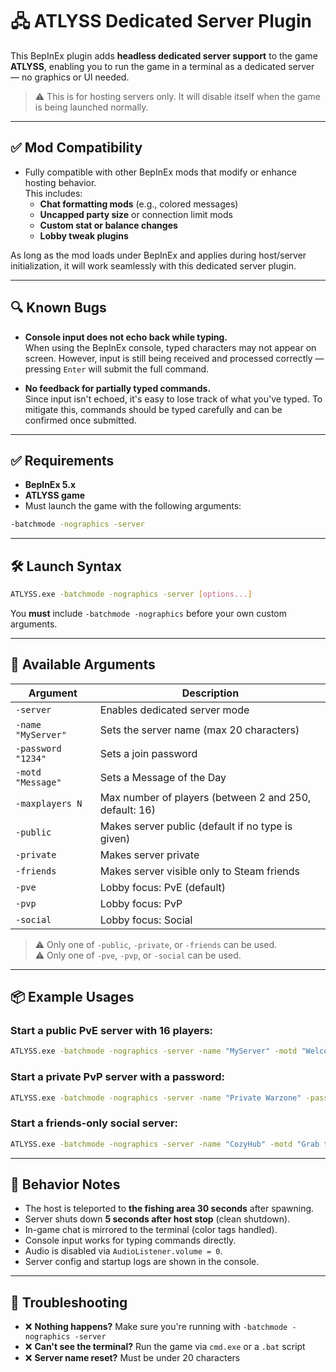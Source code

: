 ﻿# 🖧 ATLYSS Dedicated Server Plugin

This BepInEx plugin adds **headless dedicated server support** to the game **ATLYSS**, enabling you to run the game in a terminal as a dedicated server — no graphics or UI needed.

> ⚠️ This is for hosting servers only. It will disable itself when the game is being launched normally.

---

## ✅ Mod Compatibility

- Fully compatible with other BepInEx mods that modify or enhance hosting behavior.  
  This includes:
  - **Chat formatting mods** (e.g., colored messages)
  - **Uncapped party size** or connection limit mods
  - **Custom stat or balance changes**
  - **Lobby tweak plugins**

As long as the mod loads under BepInEx and applies during host/server initialization, it will work seamlessly with this dedicated server plugin.

---

## 🔍 Known Bugs

- **Console input does not echo back while typing.**  
  When using the BepInEx console, typed characters may not appear on screen. However, input is still being received and processed correctly — pressing `Enter` will submit the full command.

- **No feedback for partially typed commands.**  
  Since input isn't echoed, it's easy to lose track of what you've typed. To mitigate this, commands should be typed carefully and can be confirmed once submitted.


---

## ✅ Requirements

- **BepInEx 5.x**
- **ATLYSS game**
- Must launch the game with the following arguments:

```sh
-batchmode -nographics -server
```

---

## 🛠️ Launch Syntax

```sh
ATLYSS.exe -batchmode -nographics -server [options...]
```

You **must** include `-batchmode -nographics` before your own custom arguments.

---

## 🔧 Available Arguments

| Argument             | Description                                                                 |
|----------------------|-----------------------------------------------------------------------------|
| `-server`            | Enables dedicated server mode                                               |
| `-name "MyServer"`   | Sets the server name (max 20 characters)                                    |
| `-password "1234"`   | Sets a join password                                                        |
| `-motd "Message"`    | Sets a Message of the Day                                                   |
| `-maxplayers N`      | Max number of players (between 2 and 250, default: 16)                      |
| `-public`            | Makes server public (default if no type is given)                           |
| `-private`           | Makes server private                                                        |
| `-friends`           | Makes server visible only to Steam friends                                  |
| `-pve`               | Lobby focus: PvE (default)                                                  |
| `-pvp`               | Lobby focus: PvP                                                            |
| `-social`            | Lobby focus: Social                                                         |

> ⚠️ Only one of `-public`, `-private`, or `-friends` can be used.  
> ⚠️ Only one of `-pve`, `-pvp`, or `-social` can be used.

---

## 📦 Example Usages

### Start a public PvE server with 16 players:

```sh
ATLYSS.exe -batchmode -nographics -server -name "MyServer" -motd "Welcome!" -maxplayers 16 -public -pve
```

### Start a private PvP server with a password:

```sh
ATLYSS.exe -batchmode -nographics -server -name "Private Warzone" -password "hunter2" -maxplayers 10 -private -pvp
```

### Start a friends-only social server:

```sh
ATLYSS.exe -batchmode -nographics -server -name "CozyHub" -motd "Grab tea and chill." -friends -social
```

---

## 🧠 Behavior Notes

- The host is teleported to **the fishing area 30 seconds** after spawning.
- Server shuts down **5 seconds after host stop** (clean shutdown).
- In-game chat is mirrored to the terminal (color tags handled).
- Console input works for typing commands directly.
- Audio is disabled via `AudioListener.volume = 0`.
- Server config and startup logs are shown in the console.

---

## 🧪 Troubleshooting

- ❌ **Nothing happens?** Make sure you're running with `-batchmode -nographics -server`
- ❌ **Can't see the terminal?** Run the game via `cmd.exe` or a `.bat` script
- ❌ **Server name reset?** Must be under 20 characters
